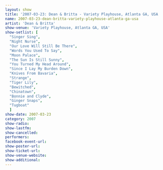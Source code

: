 ```yaml
---
layout: show
title: '2007-03-23: Dean & Britta - Variety Playhouse, Atlanta GA, USA'
name: 2007-03-23-dean-britta-variety-playhouse-atlanta-ga-usa
artist: 'Dean & Britta'
show-venue: 'Variety Playhouse, Atlanta GA, USA'
show-setlist: [
  "Singer Sing",
  "Night Nurse",
  "Our Love Will Still Be There",
  "Words You Used To Say",
  "Moon Palace",
  "The Sun Is Still Sunny",
  "You Turned My Head Around",
  "Since I Lay My Burden Down",
  "Knives From Bavaria",
  "Strange",
  "Tiger Lily",
  "Bewitched",
  "Chinatown",
  "Bonnie and Clyde",
  "Ginger Snaps",
  "Tugboat"
  ]
show-date: 2007-03-23
category: 2007
show-radio: 
show-lastfm: 
show-cancelled: 
performers: 
facebook-event-url: 
show-poster-url: 
show-ticket-url: 
show-venue-website: 
show-additional: 
---
```


